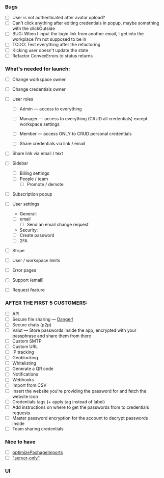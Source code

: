 ### Bugs

-   [ ] User is not authenticated after avatar upload?
-   [ ] Can't click anything after editing credentials in popup, maybe something with the clickOutside
-   [ ] BUG: When I input the login link from another email, I get into the workplace I'm not supposed to be in
-   [ ] TODO: Test everything after the refactoring
-   [ ] Kicking user doesn't update the state
- [ ] Refactor ConvexErrors to status returns

### What's needed for launch:

-   [ ] Change workspace owner
-   [ ] Change credentials owner
-   [ ] User roles
    -   [ ] Admin — access to everything
    -   [ ] Manager — access to everything (CRUD all credentials) except workspace settings
    -   [ ] Member — access ONLY to CRUD personal credentials

    -   [ ] Share credentials via link / email

-   [ ] Share link via email / text

-   [ ] Sidebar
    -   [ ] Billing settings
    -   [ ] People / team
        -   [ ] Promote / demote

- [ ] Subscription popup

-   [ ] User settings
    -   General:
    -   [ ] email
        -   [ ] Send an email change request
    -   Security:
    -   [ ] Create password
    -   [ ] 2FA

-   [ ] Stripe
-   [ ] User / workspace limits
-   [ ] Error pages
-   [ ] Support (email)
-   [ ] Request feature

### AFTER THE FIRST 5 CUSTOMERS:

-   [ ] API
-   [ ] Secure file sharing — [Danger!](https://x.com/mfts0/status/1837871900149555606)
-   [ ] Secure chats (p2p)
-   [ ] Valut — Store passwords inside the app, encrypted with your passphrase and share them from there
-   [ ] Custom SMTP
-   [ ] Custom URL
-   [ ] IP tracking
-   [ ] Geoblocking
-   [ ] Whitelisting
-   [ ] Generate a QR code
-   [ ] Notifications
-   [ ] Webhooks
-   [ ] Import from CSV
-   [ ] Insert the website you're providing the password for and fetch the website icon
-   [ ] Credentials tags (+ apply tag instead of label)
-   [ ] Add instructions on where to get the passwords from to credentials requests
-   [ ] Master password encryption for the account to decrypt passwords inside
-   [ ] Team sharing credentials

### Nice to have

-   [ ] [optimizePachageImports](https://nextjs.org/docs/app/api-reference/next-config-js/optimizePackageImports)
-   [ ] ["server-only"](https://nextjs.org/docs/app/building-your-application/rendering/composition-patterns#keeping-server-only-code-out-of-the-client-environment)

### UI

